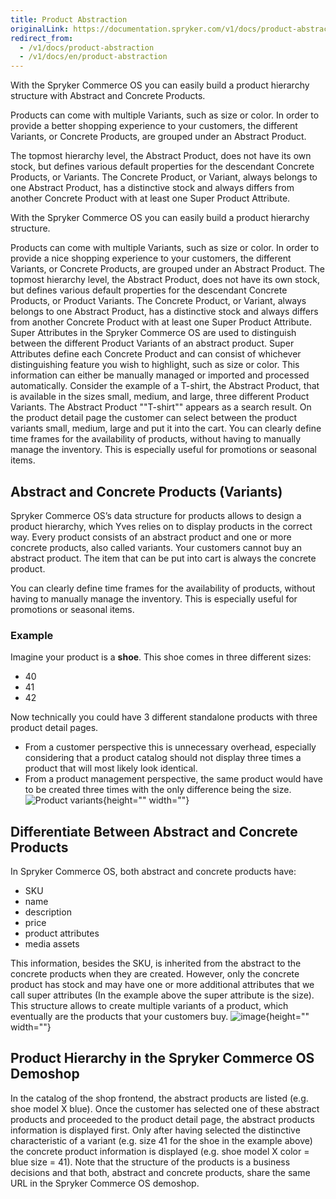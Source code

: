 ```yaml
---
title: Product Abstraction
originalLink: https://documentation.spryker.com/v1/docs/product-abstraction
redirect_from:
  - /v1/docs/product-abstraction
  - /v1/docs/en/product-abstraction
---
```


With the Spryker Commerce OS you can easily build a product hierarchy structure with Abstract and Concrete Products.

Products can come with multiple Variants, such as size or color. In order to provide a better shopping experience to your customers, the different Variants, or Concrete Products, are grouped under an Abstract Product.

The topmost hierarchy level, the Abstract Product, does not have its own stock, but defines various default properties for the descendant Concrete Products, or Variants. The Concrete Product, or Variant, always belongs to one Abstract Product, has a distinctive stock and always differs from another Concrete Product with at least one Super Product Attribute.

With the Spryker Commerce OS you can easily build a product hierarchy structure.

Products can come with multiple Variants, such as size or color. In order to provide a nice shopping experience to your customers, the different Variants, or Concrete Products, are grouped under an Abstract Product. The topmost hierarchy level, the Abstract Product, does not have its own stock, but defines various default properties for the descendant Concrete Products, or Product Variants. The Concrete Product, or Variant, always belongs to one Abstract Product, has a distinctive stock and always differs from another Concrete Product with at least one Super Product Attribute. Super Attributes in the Spryker Commerce OS are used to distinguish between the different Product Variants of an abstract product. Super Attributes define each Concrete Product and can consist of whichever distinguishing feature you wish to highlight, such as size or color. This information can either be manually managed or imported and processed automatically. Consider the example of a T-shirt, the Abstract Product, that is available in the sizes small, medium, and large, three different Product Variants. The Abstract Product ""T-shirt"" appears as a search result. On the product detail page the customer can select between the product variants small, medium, large and put it into the cart. You can clearly define time frames for the availability of products, without having to manually manage the inventory. This is especially useful for promotions or seasonal items.

## Abstract and Concrete Products (Variants)
Spryker Commerce OS’s data structure for products allows to design a product hierarchy, which Yves relies on to display products in the correct way. Every product consists of an abstract product and one or more concrete products, also called variants. Your customers cannot buy an abstract product. The item that can be put into cart is always the concrete product.

You can clearly define time frames for the availability of products, without having to manually manage the inventory. This is especially useful for promotions or seasonal items.

### Example
Imagine your product is a **shoe**. This shoe comes in three different sizes:

- 40
- 41
- 42

Now technically you could have 3 different standalone products with three product detail pages.

- From a customer perspective this is unnecessary overhead, especially considering that a product catalog should not display three times a product that will most likely look identical.
- From a product management perspective, the same product would have to be created three times with the only difference being the size.
![Product variants](https://spryker.s3.eu-central-1.amazonaws.com/docs/Features/Product+Management/Product+Abstraction/product_variants.png){height="" width=""}

## Differentiate Between Abstract and Concrete Products
In Spryker Commerce OS, both abstract and concrete products have:

* SKU
* name
* description
* price
* product attributes
* media assets

This information, besides the SKU, is inherited from the abstract to the concrete products when they are created. However, only the concrete product has stock and may have one or more additional attributes that we call super attributes (In the example above the super attribute is the size). This structure allows to create multiple variants of a product, which eventually are the products that your customers buy.
![image](https://spryker.s3.eu-central-1.amazonaws.com/docs/Features/Product+Management/Product+Abstraction/producterd.png){height="" width=""}

## Product Hierarchy in the Spryker Commerce OS Demoshop 
In the catalog of the shop frontend, the abstract products are listed (e.g. shoe model X blue). Once the customer has selected one of these abstract products and proceeded to the product detail page, the abstract products information is displayed first. Only after having selected the distinctive characteristic of a variant (e.g. size 41 for the shoe in the example above) the concrete product information is displayed (e.g. shoe model X color = blue size = 41). Note that the structure of the products is a business decisions and that both, abstract and concrete products, share the same URL in the Spryker Commerce OS demoshop.
